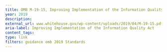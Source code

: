 ```yaml
---
title: OMB M-19-15, Improving Implementation of the Information Quality Act 2019
year: 2019
description: 
external_url: www.whitehouse.gov/wp-content/uploads/2019/04/M-19-15.pdf
aria-label: Improving Implementation of the Information Quality Act
content_tags: 
type: link
filters: guidance omb 2019 Standards
---
```


